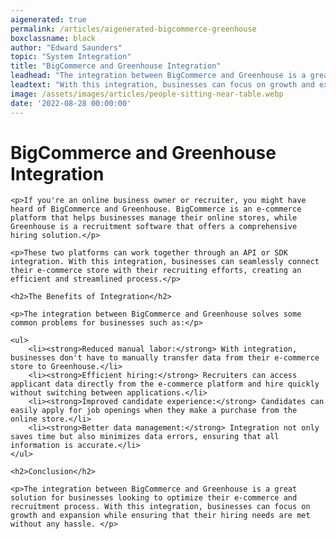 ```yaml
---
aigenerated: true
permalink: /articles/aigenerated-bigcommerce-greenhouse
boxclassname: black
author: "Edward Saunders"
topic: "System Integration"
title: "BigCommerce and Greenhouse Integration"
leadhead: "The integration between BigCommerce and Greenhouse is a great solution for businesses looking to optimize their e-commerce and recruitment process"
leadtext: "With this integration, businesses can focus on growth and expansion while ensuring that their hiring needs are met without any hassle."
image: /assets/images/articles/people-sitting-near-table.webp
date: '2022-08-28 00:00:00'
---
```

<div class="arttext">	<h1>BigCommerce and Greenhouse Integration</h1>
	
	<p>If you're an online business owner or recruiter, you might have heard of BigCommerce and Greenhouse. BigCommerce is an e-commerce platform that helps businesses manage their online stores, while Greenhouse is a recruitment software that offers a comprehensive hiring solution.</p>

	<p>These two platforms can work together through an API or SDK integration. With this integration, businesses can seamlessly connect their e-commerce store with their recruiting efforts, creating an efficient and streamlined process.</p>

	<h2>The Benefits of Integration</h2>

	<p>The integration between BigCommerce and Greenhouse solves some common problems for businesses such as:</p>

	<ul>
		<li><strong>Reduced manual labor:</strong> With integration, businesses don't have to manually transfer data from their e-commerce store to Greenhouse.</li>
		<li><strong>Efficient hiring:</strong> Recruiters can access applicant data directly from the e-commerce platform and hire quickly without switching between applications.</li>
		<li><strong>Improved candidate experience:</strong> Candidates can easily apply for job openings when they make a purchase from the online store.</li>
		<li><strong>Better data management:</strong> Integration not only saves time but also minimizes data errors, ensuring that all information is accurate.</li>
	</ul>

	<h2>Conclusion</h2>

	<p>The integration between BigCommerce and Greenhouse is a great solution for businesses looking to optimize their e-commerce and recruitment process. With this integration, businesses can focus on growth and expansion while ensuring that their hiring needs are met without any hassle. </p>

</div>